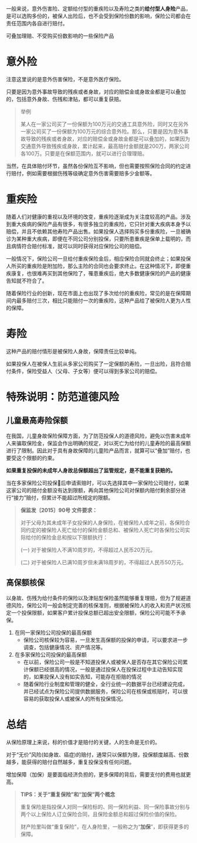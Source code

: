 一般来说，意外伤害险、定额给付型的重疾险以及寿险之类的**给付型人身险**产品，是可以选购多份的，被保人出险后，也不会受到保险份数的影响，保险公司都会在责任范围内各自进行赔付。

可叠加理赔、不受购买份数影响的一些保险产品

# 意外险

注意这里说的是意外伤害保险，不是意外医疗保险。

只要是因为意外事故导致的残疾或者身故，对应的赔偿金或身故金都是可以叠加的，包括意外身故、伤残和津贴，都可以重复获赔。

> 举例
>
> 某人在一家公司买了一份保额为100万元的交通工具意外险，同时又在另外一家公司买了一份保额为100万元的综合意外险。那么，只要是因为意外事故导致的残疾或者身故，对应的赔偿金或身故金都是可以叠加的，如果因为交通意外导致残疾或身故，累计起来，最高赔付金额就是200万，两家公司各100万。只要是在保额范围内，就可以进行合理理赔。

当然，在具体赔付环节，虽然各份保险互不影响，但也需要按照保险合同的约定进行赔付，例如需要根据伤残等级确定意外伤害需要赔多少金额等。

# 重疾险

随着人们对健康的重视以及环境的改变，重疾险逐渐成为关注度较高的产品。涉及到重大疾病的保险产品有很多，有很多独立的重疾险，它只针对重大疾病本身予以赔偿，并且不依赖其他寿险产品出售。如果投保人选择购买多份重疾险，一旦被确诊为某种重大疾病，即便在不同公司分别投保，只要所患重疾是保单上载明的，而且病情符合赔付标准，就可以同时获得对应保险公司的赔偿。

一般情况下，保险公司一旦给付重疾保险金后，相应保险合同就会终止；如果投保人所买的重疾险是附加险，那么主险的合同也会要求终止。在这种情况下，即便重疾康复，也很难再买到其他保险了，罹患重疾后，绝大多数健康保险的产品的健康告知就不符合了。

随着保险行业的创新，现在市面上也出现了多次给付的重疾险，常见的是在保障期间内最多赔付三次，相比只能赔付一次的重疾险，这种产品给了被保险人更为人性的保障。

# 寿险

这种产品的赔付情形是被保险人身故，保障责任比较单纯。

如果投保人在被保人生前从多家公司购买了一定保额的寿险，一旦出险，且符合赔付条件，保险受益人（父母、子女等）便可以得到多家公司的赔偿。

# 特殊说明：防范道德风险
## 儿童最高寿险保额

在我国，儿童身故保险保障方面，为了防范投保人的道德风险，避免以伤害未成年人来骗取保险金，保监会作出明确的规定，对以死亡为给付的儿童寿险的最高保额进行了限制。因此对于具有身故保障的儿童险产品而言，就算可以“叠加”赔付，也要受这个限额的约束。

**如果重复投保的未成年人身故总保额超出了监管规定，是不能重复获赔的。**

当在多家保险公司投保后申请索赔时，可以先选择其中一家保险公司赔付，如果这家公司的赔付金额没有达到限额，再向其他保险公司对保额内赔付剩余部分进行“接力”赔付，但累计不能超过所规定的限额。

> **保监发〔2015〕90号 文件要求：**
>
> 对于父母为其未成年子女投保的人身保险，在被保险人成年之前，各保险合同约定的被保险人死亡给付的保险金额总和、被保险人死亡时各保险公司实际给付的保险金总和按以下限额执行：
>
> \(一\) 对于被保险人不满10周岁的，不得超过人民币20万元。
>
> \(二\) 对于被保险人已满10周岁但未满18周岁的，不得超过人民币50万元。

## 高保额核保

以身故、伤残为给付条件的保险以及津贴型保险虽然能够重复理赔，但为了规避道德风险，保险公司一般会制定完善的核保准则，根据被保险人的收入和资产状况核定一个投保限额，如果客户累计投保总额已超出安全限额，保险公司可能不予承保。

1. 在同一家保险公司投保的最高保额
    * 保险公司核保较为容易，一旦发生高保额的投保的申请，可以要求进一步调查，包括健康情况、资产情况等。
2. 在多家保险公司投保的最高保额
    * 在以前，保险公司一般是不知道投保人或被保人是否存在其它保险公司累计保额已经很高的情况，一般是通过投保人在投保过程中主动告知实现的，如果投保人没有如实告知，可能存在拒赔的情况
    * 随着保险行业制度和管理的健全，全行业统一的数据平台已经建设完成，并已经试点为保险公司提供数据服务，保险公司在核保或核赔时，可以很容易的获取投保人或被保人的所有投保情况。

# 总结

从保险原理上来说，标的价值才是赔付的关键，人的生命是无价的。

对于“无价”风险\(如身故、癌症\)的赔付，通常只以保额为限，投保额度越高、份数越多，能获得的赔付自然越多，重复投保没有任何问题。

增加保障（加保）是要面临经济负担的，更多保障的背后，需要支付的费用也就更高。



> **TIPS：关于“重复保险”和“加保”两个概念**
>
> 重复保险是指投保人对同一保险标的、同一保险利益、同一保险事故分别与两个以上保险人订立保险合同，且保险金额总和超过保险价值的保险。
>
> 财产险里叫做“重复保险”，在人身险里，一般称之为“**加保**”，即获得更多的保障。



